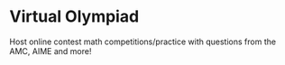 # Virtual Olympiad
Host online contest math competitions/practice with questions from the AMC, AIME and more!
